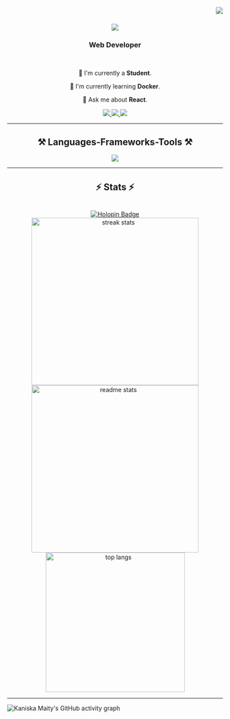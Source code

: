<img align="right" src="https://visitor-badge.laobi.icu/badge?page_id=iamkaniska.iamkaniska" />
<h1 align="center">
  <img src="https://readme-typing-svg.herokuapp.com/?font=Righteous&size=35&center=true&vCenter=true&width=500&height=70&duration=4000&lines=Hi+There!+👋;I'm+Kaniska%20Maity!;" />
</h1>
<h3 align="center">Web Developer</h3>

<br/>

<div align="center">
 
 🔭 I'm currently a **Student**.
 
 🌱 I'm currently learning **Docker**.

 💬 Ask me about **React**.
 
</div>
 
<div align="center"> 
  <a href="mailto:kaniskamaity@gmail.com">
    <img src="https://img.shields.io/badge/Gmail-333333?style=for-the-badge&logo=gmail&logoColor=red" />
  </a>
  <a href="https://www.linkedin.com/in/kaniska-maity-936715270/" target="_blank">
    <img src="https://img.shields.io/badge/LinkedIn-0077B5?style=for-the-badge&logo=linkedin&logoColor=white" />
  </a>
  <a href="#" target="_blank">
     <img src="https://img.shields.io/badge/Portfolio-FF5722?style=for-the-badge&logo=todoist&logoColor=white" />
  </a>
</div>

<hr/>

<h2 align="center">⚒️ Languages-Frameworks-Tools ⚒️</h2>
<div align="center">
    <img src="https://skillicons.dev/icons?i=javascript,cpp,nodejs,expressjs,git,java,c,python,firebase,mysql,mongodb" />
</div>

<hr/>

<h2 align="center">⚡ Stats ⚡</h2>
<br>

<!-- Holopin Badge -->
<div align="center">
  <a href="https://holopin.io/@iamkaniska">
    <img src="https://holopin.me/iamkaniska" alt="Holopin Badge" />
  </a>
</div>

<div align="center">
  <img width=390 src="https://streak-stats.demolab.com?user=iamkaniska&theme=react&border_radius=10" alt="streak stats"/>
  <img width=390 src="https://github-readme-stats.vercel.app/api?username=iamkaniska&show_icons=true&theme=react&rank_icon=github&border_radius=10" alt="readme stats" />
  <br/>
  <img width=325 align="center" src="https://github-readme-stats.vercel.app/api/top-langs/?username=iamkaniska&hide=html&langs_count=8&layout=compact&theme=react&border_radius=10&size_weight=0.5&count_weight=0.5&exclude_repo=github-readme-stats" alt="top langs" />
</div>

<hr/>

<img src="https://github-readme-activity-graph.vercel.app/graph?username=iamkaniska&theme=merko" alt="Kaniska Maity's GitHub activity graph"/>
